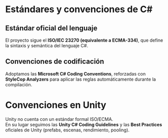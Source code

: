 # Estándares y convenciones de C#

## Estándar oficial del lenguaje
El proyecto sigue el **ISO/IEC 23270 (equivalente a ECMA-334)**, que define la sintaxis y semántica del lenguaje C#.

## Convenciones de codificación
Adoptamos las **Microsoft C# Coding Conventions**, reforzadas con **StyleCop Analyzers** para aplicar las reglas automáticamente durante la compilación.

# Convenciones en Unity
Unity no cuenta con un estándar formal ISO/ECMA.  
En su lugar seguimos las **Unity C# Coding Guidelines** y las **Best Practices** oficiales de Unity (prefabs, escenas, rendimiento, pooling).

